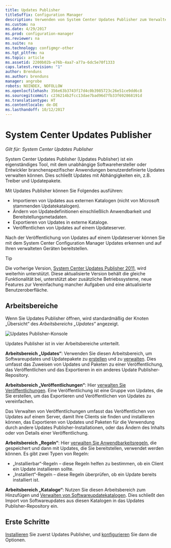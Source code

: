 ```yaml
---
title: Updates Publisher
titleSuffix: Configuration Manager
description: Verwenden von System Center Updates Publisher zum Verwalten benutzerdefinierter Updates
ms.custom: na
ms.date: 4/29/2017
ms.prod: configuration-manager
ms.reviewer: na
ms.suite: na
ms.technology: configmgr-other
ms.tgt_pltfrm: na
ms.topic: article
ms.assetid: 2200b02b-e76b-4aa7-a77a-6dc5e70f1333
caps.latest.revision: "1"
author: Brenduns
ms.author: brenduns
manager: angrobe
robots: NOINDEX, NOFOLLOW
ms.openlocfilehash: 356e63b3743f17d4c0b3985723c26e51ce9dd6c8
ms.sourcegitcommit: c236214b2fcc13dae7bad96d7fb33f692868191d
ms.translationtype: HT
ms.contentlocale: de-DE
ms.lasthandoff: 10/12/2017
---
```

# <a name="system-center-updates-publisher"></a>System Center Updates Publisher

*Gilt für: System Center Updates Publisher*

System Center Updates Publisher (Updates Publisher) ist ein eigenständiges Tool, mit dem unabhängige Softwarehersteller oder Entwickler branchenspezifischer Anwendungen benutzerdefinierte Updates verwalten können. Dies schließt Updates mit Abhängigkeiten ein, z.B. Treiber und Updatepakete.

Mit Updates Publisher können Sie Folgendes ausführen:

-   Importieren von Updates aus externen Katalogen (nicht von Microsoft stammenden Updatekatalogen).
-   Ändern von Updatedefinitionen einschließlich Anwendbarkeit und Bereitstellungsmetadaten.
-   Exportieren von Updates in externe Kataloge.
-   Veröffentlichen von Updates auf einem Updateserver.

Nach der Veröffentlichung von Updates auf einem Updateserver können Sie mit dem System Center Configuration Manager Updates erkennen und auf Ihren verwalteten Geräten bereitstellen.

> [!TIP]  
> Die vorherige Version, [System Center Updates Publisher 2011](http://go.microsoft.com/fwlink/?LinkId=848111), wird weiterhin unterstützt. Diese aktualisierte Version behält die gleiche Funktionalität bei, unterstützt aber zusätzliche Betriebssysteme, neue Features zur Vereinfachung mancher Aufgaben und eine aktualisierte Benutzeroberfläche.

## <a name="workspaces"></a>Arbeitsbereiche
Wenn Sie Updates Publisher öffnen, wird standardmäßig der Knoten „Übersicht“ des *Arbeitsbereichs „Updates“* angezeigt.

![Updates Publisher-Konsole](media/console1.png)   


Updates Publisher ist in vier Arbeitsbereiche unterteilt.


**Arbeitsbereich „Updates“**: Verwenden Sie diesen Arbeitsbereich, um Softwareupdates und Updatepakete zu [erstellen](/sccm/sum/tools/create-updates-with-updates-publisher) und zu [verwalten](/sccm/sum/tools/manage-updates-with-updates-publisher). Dies umfasst das Zuweisen von Updates und Paketen zu einer Veröffentlichung, das Veröffentlichen und das Exportieren in ein anderes Update Publisher-Repository.

**Arbeitsbereich „Veröffentlichungen“**: Hier [verwalten Sie Veröffentlichungen](/sccm/sum/tools/updates-publisher-publications). Eine Veröffentlichung ist eine Gruppe von Updates, die Sie erstellen, um das Exportieren und Veröffentlichen von Updates zu vereinfachen.

Das Verwalten von Veröffentlichungen umfasst das Veröffentlichen von Updates auf einem Server, damit Ihre Clients sie finden und installieren können, das Exportieren von Updates und Paketen für die Verwendung durch andere Updates Publisher-Installationen, oder das Ändern des Inhalts oder von Details einer Veröffentlichung.



**Arbeitsbereich „Regeln“**: Hier [verwalten Sie Anwendbarkeitsregeln](/sccm/sum/tools/updates-publisher-applicability-rules), die gespeichert und dann mit Updates, die Sie bereitstellen, verwendet werden können. Es gibt zwei Typen von Regeln:

-   „Installierbar“-Regeln – diese Regeln helfen zu bestimmen, ob ein Client ein Update installieren sollte.
-   „Installiert“-Regeln – diese Regeln überprüfen, ob ein Update bereits installiert ist.

**Arbeitsbereich „Kataloge“**: Nutzen Sie diesen Arbeitsbereich zum Hinzufügen und [Verwalten von Softwareupdatekatalogen](/sccm/sum/tools/updates-publisher-catalogs). Dies schließt den Import von Softwareupdates aus diesen Katalogen in das Updates Publisher-Repository ein.
## <a name="first-steps"></a>Erste Schritte
[Installieren](/sccm/sum/tools/install-updates-publisher) Sie zuerst Updates Publisher, und [konfigurieren](/sccm/sum/tools/updates-publisher-options) Sie dann die Optionen.
